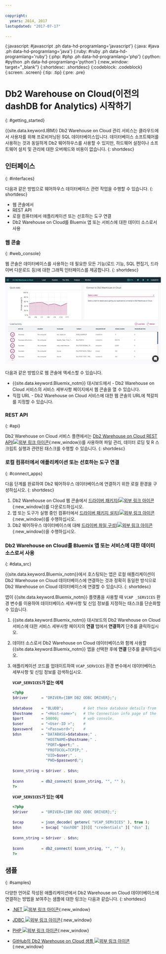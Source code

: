 ```yaml
---

copyright:
  years: 2014, 2017
lastupdated: "2017-07-17"

---
```


<!-- Attribute definitions --> 
{:javascript: #javascript .ph data-hd-programlang='javascript'}
{:java: #java .ph data-hd-programlang='java'}
{:ruby: #ruby .ph data-hd-programlang='ruby'}
{:php: #php .ph data-hd-programlang='php'}
{:python: #python .ph data-hd-programlang='python'}
{:new_window: target="_blank"}
{:shortdesc: .shortdesc}
{:codeblock: .codeblock}
{:screen: .screen}
{:tip: .tip}
{:pre: .pre}

# Db2 Warehouse on Cloud(이전의 dashDB for Analytics) 시작하기
{: #getting_started}

{{site.data.keyword.IBM}} Db2 Warehouse on Cloud 관리 서비스는 클라우드에서 사용자를 위해 프로비저닝된 SQL 데이터베이스입니다. 데이터베이스 소프트웨어를 사용하는 것과 동일하게 Db2 웨어하우스를 사용할 수 있지만, 하드웨어 설정이나 소프트웨어 설치 및 관리에 대한 오버헤드와 비용이 없습니다.
{: shortdesc}

## 인터페이스
{: #interfaces}

다음과 같은 방법으로 웨어하우스 데이터베이스 관련 작업을 수행할 수 있습니다.
{: shortdesc}

   * 웹 콘솔에서
   * REST API
   * 로컬 컴퓨터에서 애플리케이션 또는 선호하는 도구 연결
   * Db2 Warehouse on Cloud를 Bluemix 앱 또는 서비스에 대한 데이터 소스로서 사용

### 웹 콘솔
{: #web_console}

웹 콘솔은 데이터베이스를 사용하는 데 필요한 모든 기능(로드 기능, SQL 편집기, 드라이버 다운로드 등)에 대한 그래픽 인터페이스를 제공합니다.
{: shortdesc}

![웹 콘솔 대시보드 페이지의 보기](images/console_v2.png)

<!-- Click the link to take a tour of the {{site.data.keyword.dashdbshort_notm}} for Analytics web console: [General tour ![External link icon](../../icons/launch-glyph.svg "External link icon")](http://ibm.biz/dashdb-general-quick-tour){:new_window}. -->

다음과 같은 방법으로 웹 콘솔에 액세스할 수 있습니다. 
   * {{site.data.keyword.Bluemix_notm}} 대시보드에서 - Db2 Warehouse on Cloud 서비스의 서비스 세부사항 페이지에서 웹 콘솔을 열 수 있습니다. 
   * 직접 URL - Db2 Warehouse on Cloud 서비스에 대한 웹 콘솔의 URL에 책갈피를 지정할 수 있습니다. 

### REST API
{: #api}

Db2 Warehouse on Cloud 서비스 플랜에서는 [Db2 Warehouse on Cloud REST API(![외부 링크 아이콘](../../icons/launch-glyph.svg "외부 링크 아이콘")](http://ibm.biz/dashdb-api){:new_window})를 사용하여 파일 관리, 데이터 로딩 및 R 스크립트 실행과 관련된 태스크를 수행할 수 있습니다.
{: shortdesc}

### 로컬 컴퓨터에서 애플리케이션 또는 선호하는 도구 연결
{: #connect_apps}

다음 단계를 완료하여 Db2 웨어하우스 데이터베이스에 연결하기 위한 로컬 환경을 구성하십시오.
{: shortdesc}

1. Db2 Warehouse on Cloud 웹 콘솔에서 [드라이버 패키지(![외부 링크 아이콘](../../icons/launch-glyph.svg "외부 링크 아이콘")](https://www.ibm.com/support/knowledgecenter/SS6NHC/com.ibm.swg.im.dashdb.doc/connecting/connect_driver_package.html){:new_window})를 다운로드하십시오. 
2. 앱 또는 도구가 실행 중인 컴퓨터에서 [드라이버 패키지 설치(![외부 링크 아이콘](../../icons/launch-glyph.svg "외부 링크 아이콘")](https://www.ibm.com/support/knowledgecenter/SS6NHC/com.ibm.swg.im.dashdb.doc/connecting/connect_driver_package_install.html){:new_window})를 수행하십시오. 
3. Db2 웨어하우스 데이터베이스에 대해 [드라이버 파일 구성(![외부 링크 아이콘](../../icons/launch-glyph.svg "외부 링크 아이콘")](https://www.ibm.com/support/knowledgecenter/en/SS6NHC/com.ibm.swg.im.dashdb.doc/connecting/connect_driver_package_config.html){:new_window})을 수행하십시오. 

### Db2 Warehouse on Cloud를 Bluemix 앱 또는 서비스에 대한 데이터 소스로서 사용
{: #data_src}

{{site.data.keyword.Bluemix_notm}}에서 호스팅되는 앱은 로컬 애플리케이션이 Db2 Warehouse on Cloud 데이터베이스에 연결하는 것과 정확히 동일한 방식으로 Db2 Warehouse on Cloud 데이터베이스에 연결할 수 있습니다.
{: shortdesc}

앱이 {{site.data.keyword.Bluemix_notm}} 플랫폼을 사용할 때 `VCAP _SERVICES` 환경 변수를 이용하여 데이터베이스 세부사항 및 신임 정보를 지정하는 태스크를 단순화할 수 있습니다.
1. {{site.data.keyword.Bluemix_notm}} 대시보드의 Db2 Warehouse on Cloud 서비스에 대한 서비스 세부사항 페이지의 **연결** 탭에서 **연결하기** 단추를 클릭하십시오. 
2. 데이터 소스로서 Db2 Warehouse on Cloud 데이터베이스와 함께 사용할 {{site.data.keyword.Bluemix_notm}} 앱을 선택한 후에 **연결** 단추를 클릭하십시오. 
3. 애플리케이션 코드를 업데이트하여 `VCAP_SERVICES` 환경 변수에서 데이터베이스 세부사항 및 신임 정보를 검색하십시오.

    **`VCAP_SERVICES`가 없는 예제**

    ```php
    <?php
    $driver      = "DRIVER={IBM DB2 ODBC DRIVER};";

    $database    = "BLUDB";         # Get these database details from
    $hostname    = "<Host-name>";   # the Connection info page of the
    $port        = 50000;           # web console.
    $user        = "<User-ID >";    #
    $password    = "<Password>";    #
    $dsn         = "DATABASE=$database;" .
                   "HOSTNAME=$hostname;" .
                   "PORT=$port;" .
                   "PROTOCOL=TCPIP;" .
                   "UID=$user;" .
                   "PWD=$password;";

    $conn_string = $driver . $dsn;

    $conn        = db2_connect( $conn_string, "", "" );
    ?>
    ```

    **`VCAP_SERVICES`가 있는 예제**

    ```php
    <?php
    $driver      = "DRIVER={IBM DB2 ODBC DRIVER};";

    $vcap        = json_decode( getenv( "VCAP_SERVICES" ), true );
    $dsn         = $vcap[ "dashDB" ][0][ "credentials" ][ "dsn" ];

    $conn_string = $driver . $dsn;
                                   
    $conn        = db2_connect( $conn_string, "", "" );
    ?>
    ```

## 샘플
{: #samples}

다양한 언어로 작성된 애플리케이션에서 Db2 Warehouse on Cloud 데이터베이스에 연결하는 방법을 보여주는 샘플에 대한 링크는 다음과 같습니다.
{: shortdesc}

   * [.NET ![외부 링크 아이콘](../../icons/launch-glyph.svg "외부 링크 아이콘")](https://www.ibm.com/support/knowledgecenter/SS6NHC/com.ibm.swg.im.dashdb.doc/connecting/connect_connecting__net_applications.html){:new_window}
<!-- * [JAVA ![External link icon](../../icons/launch-glyph.svg "External link icon")](https://www.ibm.com/support/knowledgecenter/SS6NHC/com.ibm.swg.im.dashdb.doc/connecting/connect_connecting_java.html){:new_window} -->
   * [JDBC ![외부 링크 아이콘](../../icons/launch-glyph.svg "외부 링크 아이콘")](https://www.ibm.com/support/knowledgecenter/SS6NHC/com.ibm.swg.im.dashdb.doc/connecting/connect_connecting_jdbc_applications.html){:new_window}
<!-- * [Node.js ![External link icon](../../icons/launch-glyph.svg "External link icon")](https://www.ibm.com/support/knowledgecenter/SS6NHC/com.ibm.swg.im.dashdb.doc/connecting/connect_connecting_nodejs.html){:new_window} -->
   * [PHP ![외부 링크 아이콘](../../icons/launch-glyph.svg "외부 링크 아이콘")](https://www.ibm.com/support/knowledgecenter/SS6NHC/com.ibm.swg.im.dashdb.doc/connecting/connect_connecting_php.html){:new_window}
<!-- * [Python ![External link icon](../../icons/launch-glyph.svg "External link icon")](https://www.ibm.com/support/knowledgecenter/SS6NHC/com.ibm.swg.im.dashdb.doc/connecting/connect_connecting_python.html){:new_window} -->
   * [GitHub의 Db2 Warehouse on Cloud 샘플 ![외부 링크 아이콘](../../icons/launch-glyph.svg "외부 링크 아이콘")](https://github.com/IBM-Bluemix/dashdb-nodejs-helloworld){:new_window}


